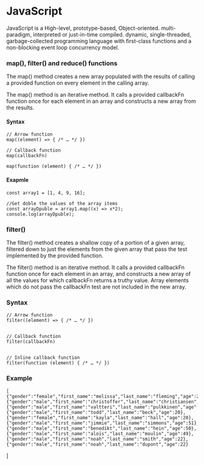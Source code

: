 # JavaScript
JavaScript is a High-level, prototype-based, Object-oriented. multi-paradigm, interpreted or just-in-time compiled. dynamic, single-threaded, garbage-collected programming language with first-class functions and a non-blocking event loop concurrency model.

### map(), filter() and reduce() functions
The map() method creates a new array populated with the results of calling a provided function on every element in the calling array.

The map() method is an iterative method. It calls a provided callbackFn function once for each element in an array and constructs a new array from the results.
 #### Syntax
    // Arrow function
    map((element) => { /* … */ })

    // Callback function
    map(callbackFn)

    map(function (element) { /* … */ })
    
#### Exapmle
    const array1 = [1, 4, 9, 16];

    //Get doble the values of the array items
    const arrayDpuble = array1.map((x) => x*2);
    console.log(arrayDpuble);

### filter()
The filter() method creates a shallow copy of a portion of a given array, 
filtered down to just the elements from the given array that pass the test implemented by the provided function.

The filter() method is an iterative method. It calls a provided callbackFn function once for each element in an array, and constructs a new array of all the values for which callbackFn returns a truthy value. Array elements which do not pass the callbackFn test are not included in the new array.

### Syntax
    // Arrow function
    filter((element) => { /* … */ })
   

    // Callback function
    filter(callbackFn)
   

    // Inline callback function
    filter(function (element) { /* … */ })
    
### Example

    [
    {"gender":"female","first_name":"melissa","last_name":"fleming","age":22},{"gender":"male","first_name":"christoffer","last_name":"christiansen","age":22},{"gender":"male","first_name":"valtteri","last_name":"pulkkinen","age":21},{"gender":"male","first_name":"todd","last_name":"beck","age":20},{"gender":"female","first_name":"kayla","last_name":"hall","age":20},{"gender":"male","first_name":"jimmie","last_name":"simmons","age":51},{"gender":"male","first_name":"benedikt","last_name":"hein","age":50},{"gender":"male","first_name":"aloïs","last_name":"moulin","age":49},{"gender":"male","first_name":"noah","last_name":"smith","age":22},{"gender":"male","first_name":"noah","last_name":"dupont","age":22}
]
